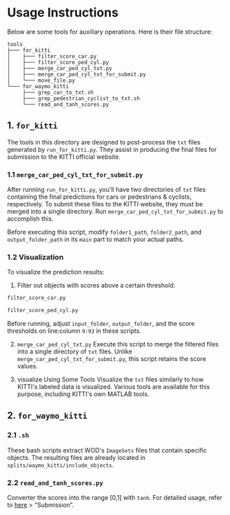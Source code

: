 # Usage Instructions
Below are some tools for auxiliary operations. Here is their file structure:

    tools
    ├─── for_kitti
    │    ├─── filter_score_car.py
    │    ├─── filter_score_ped_cyl.py
    │    ├─── merge_car_ped_cyl_txt.py
    │    ├─── merge_car_ped_cyl_txt_for_submit.py
    │    └─── move_file.py
    └─── for_waymo_kitti
         ├─── grep_car_to_txt.sh
         ├─── grep_pedestrian_cyclist_to_txt.sh
         └─── read_and_tanh_scores.py
## 1. `for_kitti`
The tools in this directory are designed to post-process the `txt` files generated by `run_for_kitti.py`. They assist in producing the final files for submission to the KITTI official website.

### 1.1 `merge_car_ped_cyl_txt_for_submit.py`
After running `run_for_kitti.py`, you'll have two directories of `txt` files containing the final predictions for cars or pedestrians & cyclists, respectively. To submit these files to the KITTI website, they must be merged into a single directory. Run `merge_car_ped_cyl_txt_for_submit.py` to accomplish this.

Before executing this script, modify `folder1_path`, `folder2_path`, and `output_folder_path` in its `main` part to match your actual paths.

### 1.2 Visualization
To visualize the prediction results:

1. Filter out objects with scores above a certain threshold:
```bash
filter_score_car.py
```
```bash
filter_score_ped_cyl.py
```
Before running, adjust `input_folder`, `output_folder`, and the score thresholds on line:column `9:93` in these scripts.

2. `merge_car_ped_cyl_txt.py`
Execute this script to merge the filtered files into a single directory of `txt` files. Unlike `merge_car_ped_cyl_txt_for_submit.py`, this script retains the score values.

3. visualize Using Some Tools
Visualize the `txt` files similarly to how KITTI's labeled data is visualized. Various tools are available for this purpose, including KITTI's own MATLAB tools.

## 2. `for_waymo_kitti`
### 2.1 `.sh`
These bash scripts extract WOD's `ImageSets` files that contain specific objects. The resulting files are already located in `splits/waymo_kitti/include_objects`.
### 2.2 `read_and_tanh_scores.py`
Converter the scores into the range [0,1] with `tanh`. For detailed usage, refer to [here](../README.md) > “Submission”.